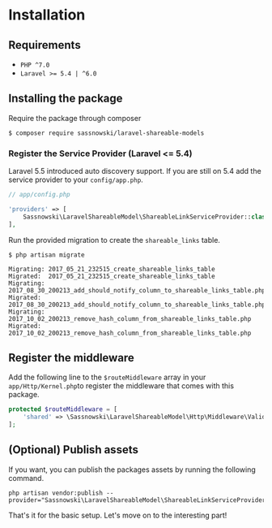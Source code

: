 # Installation

## Requirements

* `PHP ^7.0`
* `Laravel >= 5.4 | ^6.0`

## Installing the package

Require the package through composer

```text
$ composer require sassnowski/laravel-shareable-models
```

### Register the Service Provider \(Laravel &lt;= 5.4\)

Laravel 5.5 introduced auto discovery support. If you are still on 5.4 add the service provider to your `config/app.php`.

```php
// app/config.php

'providers' => [
    Sassnowski\LaravelShareableModel\ShareableLinkServiceProvider::class,
],
```

Run the provided migration to create the `shareable_links` table.

```text
$ php artisan migrate

Migrating: 2017_05_21_232515_create_shareable_links_table
Migrated:  2017_05_21_232515_create_shareable_links_table
Migrating: 2017_08_30_200213_add_should_notify_column_to_shareable_links_table.php
Migrated:  2017_08_30_200213_add_should_notify_column_to_shareable_links_table.php
Migrating: 2017_10_02_200213_remove_hash_column_from_shareable_links_table.php
Migrated:  2017_10_02_200213_remove_hash_column_from_shareable_links_table.php
```

## Register the middleware

Add the following line to the `$routeMiddleware` array in your `app/Http/Kernel.php`to register the middleware that comes with this package.

```php
protected $routeMiddleware = [
    'shared' => \Sassnowski\LaravelShareableModel\Http\Middleware\ValidateShareableLink::class,
];
```

## \(Optional\) Publish assets

If you want, you can publish the packages assets by running the following command.

```text
php artisan vendor:publish --provider="Sassnowski\LaravelShareableModel\ShareableLinkServiceProvider"
```

That's it for the basic setup. Let's move on to the interesting part!

